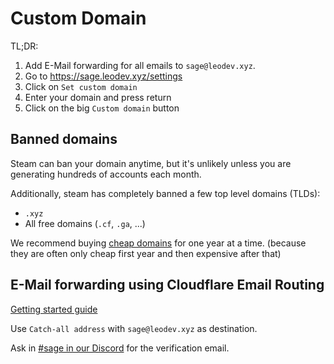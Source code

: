 
# Custom Domain

TL;DR:

1. Add E-Mail forwarding for all emails to `sage@leodev.xyz`.
2. Go to https://sage.leodev.xyz/settings
3. Click on `Set custom domain`
4. Enter your domain and press return
5. Click on the big `Custom domain` button

## Banned domains

Steam can ban your domain anytime, but it's unlikely unless you are generating
hundreds of accounts each month.

Additionally, steam has completely banned a few top level domains (TLDs):

- `.xyz`
- All free domains (`.cf`, `.ga`, ...)

We recommend buying [cheap domains](https://www.namecheap.com/promos/99-cent-domain-names/) for one year at a time. (because they are often only cheap first year and then expensive after that)

## E-Mail forwarding using Cloudflare Email Routing

[Getting started guide](https://developers.cloudflare.com/email-routing/get-started/enable-email-routing/)

Use `Catch-all address` with `sage@leodev.xyz` as destination.

Ask in [#sage in our Discord](https://leodev.xyz/discord) for the verification email.
